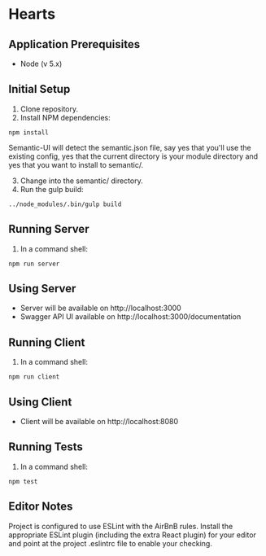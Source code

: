 # Hearts

## Application Prerequisites

- Node (v 5.x)

## Initial Setup

1. Clone repository.
2. Install NPM dependencies:
  ```
  npm install
  ```

  Semantic-UI will detect the semantic.json file, say yes that you'll use the existing config, yes that the current directory is your module directory and yes that you want to install to semantic/.

3. Change into the semantic/ directory.
4. Run the gulp build:
```
../node_modules/.bin/gulp build
```

## Running Server

1. In a command shell:
```
npm run server
```

## Using Server

- Server will be available on http://localhost:3000
- Swagger API UI available on http://localhost:3000/documentation

## Running Client

1. In a command shell:
```
npm run client
```

## Using Client

- Client will be available on http://localhost:8080

## Running Tests

1. In a command shell:
```
npm test
```

## Editor Notes

Project is configured to use ESLint with the AirBnB rules. Install the appropriate ESLint plugin (including the extra React plugin) for your editor and point at the project .eslintrc file to enable your checking.
